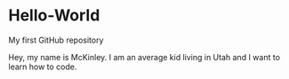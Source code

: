 # Hello-World
My first GitHub repository

Hey, my name is McKinley. I am an average kid living in Utah and I want to learn how to code. 
